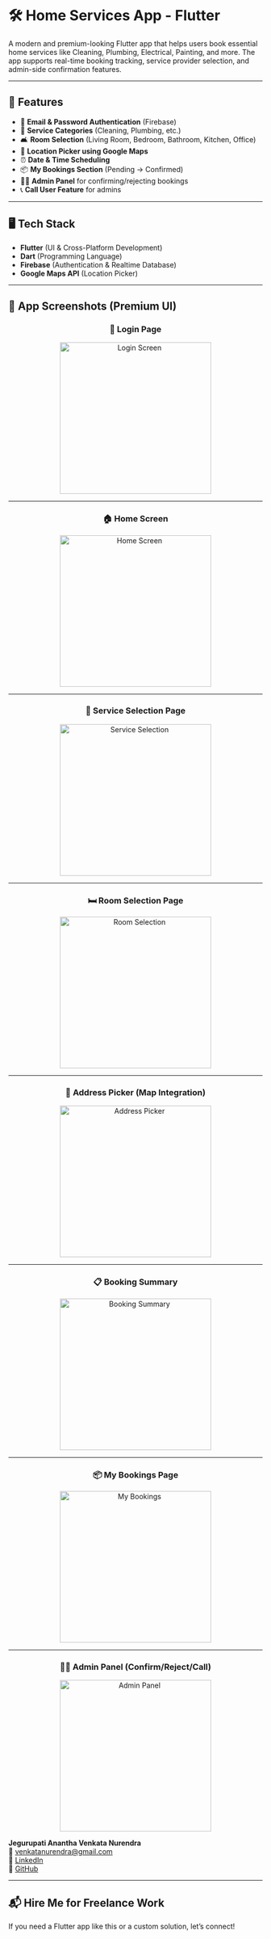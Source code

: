# 🛠️ Home Services App - Flutter

A modern and premium-looking Flutter app that helps users book essential home services like Cleaning, Plumbing, Electrical, Painting, and more. The app supports real-time booking tracking, service provider selection, and admin-side confirmation features.

---

## 📱 Features

- 🔐 **Email & Password Authentication** (Firebase)
- 🧹 **Service Categories** (Cleaning, Plumbing, etc.)
- 🛋️ **Room Selection** (Living Room, Bedroom, Bathroom, Kitchen, Office)
- 📍 **Location Picker using Google Maps**
- ⏰ **Date & Time Scheduling**
- 📦 **My Bookings Section** (Pending → Confirmed)
- 👨‍🔧 **Admin Panel** for confirming/rejecting bookings
- 📞 **Call User Feature** for admins

---

## 🖥️ Tech Stack

- **Flutter** (UI & Cross-Platform Development)
- **Dart** (Programming Language)
- **Firebase** (Authentication & Realtime Database)
- **Google Maps API** (Location Picker)

---

## 📸 App Screenshots (Premium UI)

<div align="center">

### 🔐 Login Page
<img src="assets/login.png" alt="Login Screen" width="300"/>

---

### 🏠 Home Screen
<img src="assets/home.jpeg" alt="Home Screen" width="300"/>

---

### 🧰 Service Selection Page
<img src="assets/sevice.jpeg" alt="Service Selection" width="300"/>

---

### 🛏️ Room Selection Page
<img src="assets/room.jpeg" alt="Room Selection" width="300"/>

---

### 📍 Address Picker (Map Integration)
<img src="assets/address.jpeg" alt="Address Picker" width="300"/>

---

### 📋 Booking Summary
<img src="assets/booking.jpeg" alt="Booking Summary" width="300"/>

---

### 📦 My Bookings Page
<img src="assets/my_bookings.jpeg" alt="My Bookings" width="300"/>

---

### 👨‍🔧 Admin Panel (Confirm/Reject/Call)
<img src="assets/admin.jpeg" alt="Admin Panel" width="300"/>

</div>




**Jegurupati Anantha Venkata Nurendra**  
📧 venkatanurendra@gmail.com  
🔗 [LinkedIn](https://www.linkedin.com/in/nurendra-jegurupati-429b38232)  
🔗 [GitHub](https://github.com/yourusername)

---

## 📬 Hire Me for Freelance Work

If you need a Flutter app like this or a custom solution, let’s connect!
